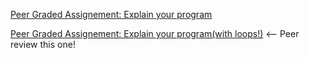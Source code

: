 [Peer Graded Assignement: Explain your program](https://youtu.be/1CKtQ4BNiLg)

[Peer Graded Assignement: Explain your program(with loops!)](https://youtu.be/NIKHSWX37sw) <-- Peer review this one!
